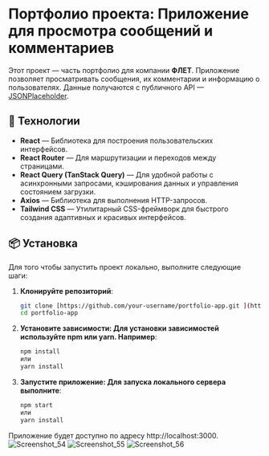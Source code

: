 # Портфолио проекта: Приложение для просмотра сообщений и комментариев

Этот проект — часть портфолио для компании **ФЛЕТ**. Приложение позволяет просматривать сообщения, их комментарии и информацию о пользователях. Данные получаются с публичного API — [JSONPlaceholder](https://jsonplaceholder.typicode.com).

## 🚀 Технологии

- **React** — Библиотека для построения пользовательских интерфейсов.
- **React Router** — Для маршрутизации и переходов между страницами.
- **React Query (TanStack Query)** — Для удобной работы с асинхронными запросами, кэширования данных и управления состоянием загрузки.
- **Axios** — Библиотека для выполнения HTTP-запросов.
- **Tailwind CSS** — Утилитарный CSS-фреймворк для быстрого создания адаптивных и красивых интерфейсов.

## 📦 Установка

Для того чтобы запустить проект локально, выполните следующие шаги:

1. **Клонируйте репозиторий**:
   ```bash
   git clone [https://github.com/your-username/portfolio-app.git ](https://github.com/Romsickkk/FLET-portfolio)
   cd portfolio-app

2. **Установите зависимости: Для установки зависимостей используйте npm или yarn. Например**:
    ```bash
    npm install
    или
    yarn install

3. **Запустите приложение: Для запуска локального сервера выполните**:
    ```bash
    npm start
    или
    yarn install


Приложение будет доступно по адресу http://localhost:3000.
![Screenshot_54](https://github.com/user-attachments/assets/f9706f79-883b-4576-9483-d224a2c8a29a)
![Screenshot_55](https://github.com/user-attachments/assets/2c8a9016-8ff7-47ac-be7d-e555799230a5)
![Screenshot_56](https://github.com/user-attachments/assets/236ec30c-9266-4a15-a5e6-b6b9f0a1e9eb)
